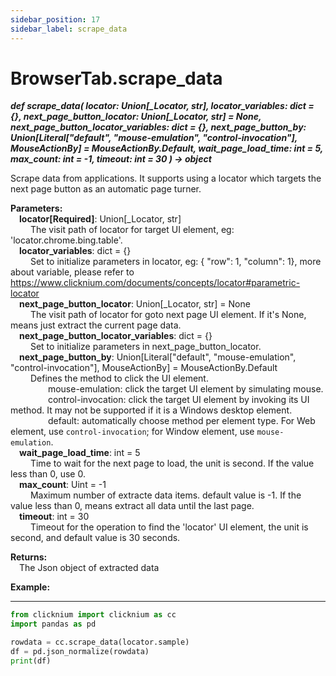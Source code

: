 ```yaml
---
sidebar_position: 17
sidebar_label: scrape_data
---
```

# BrowserTab.scrape_data  

***def scrape_data(
        locator: Union[_Locator, str],
        locator_variables: dict = {},
        next_page_button_locator: Union[_Locator, str] = None,
        next_page_button_locator_variables: dict = {},
        next_page_button_by: Union[Literal["default", "mouse-emulation", "control-invocation"], MouseActionBy] = MouseActionBy.Default,
        wait_page_load_time: int = 5,
        max_count: int = -1,
        timeout: int = 30
    ) -> object***  


 Scrape data from applications. It supports using a locator which targets the next page button as an automatic page turner.   

**Parameters:**  
    &emsp;**locator[Required]**: Union[_Locator, str]   
        &emsp;&emsp; The visit path of locator for target UI element, eg: 'locator.chrome.bing.table'.  
    &emsp;**locator_variables**: dict = {}     
        &emsp;&emsp; Set to initialize parameters in locator, eg: { "row": 1,  "column": 1}, more about variable, please refer to https://www.clicknium.com/documents/concepts/locator#parametric-locator    
    &emsp;**next_page_button_locator**: Union[_Locator, str] = None       
        &emsp;&emsp; The visit path of locator for goto next page UI element. If it's None, means just extract the current page data.      
    &emsp;**next_page_button_locator_variables**: dict = {}  
        &emsp;&emsp; Set to initialize parameters in next_page_button_locator.  
    &emsp;**next_page_button_by**:  Union[Literal["default", "mouse-emulation", "control-invocation"], MouseActionBy] = MouseActionBy.Default  
        &emsp;&emsp; Defines the method to click the UI element.  
        &emsp;&emsp;&emsp;&emsp; mouse-emulation: click the target UI element by simulating mouse.  
        &emsp;&emsp;&emsp;&emsp; control-invocation: click the target UI element by invoking its UI method. It may not be supported if it is a Windows desktop element.  
        &emsp;&emsp;&emsp;&emsp; default: automatically choose method per element type. For Web element, use `control-invocation`; for Window element, use `mouse-emulation`.  
    &emsp;**wait_page_load_time**: int = 5   
        &emsp;&emsp; Time to wait for the next page to load, the unit is second. If the value less than 0, use 0.  
    &emsp;**max_count**: Uint = -1   
        &emsp;&emsp; Maximum number of extracte data items. default value is -1. If the value less than 0, means extract all data until the last page.   
    &emsp;**timeout**: int = 30  
        &emsp;&emsp; Timeout for the operation to find the 'locator' UI element, the unit is second, and default value is 30 seconds. 

**Returns:**  
    &emsp;The Json object of extracted data

**Example:**
***
```python
from clicknium import clicknium as cc
import pandas as pd

rowdata = cc.scrape_data(locator.sample)
df = pd.json_normalize(rowdata)
print(df)

```